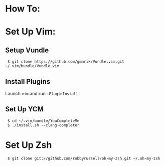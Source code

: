 How To: 
==================

# Set Up Vim:

## **Setup Vundle** 
 
```
 $ git clone https://github.com/gmarik/Vundle.vim.git ~/.vim/bundle/Vundle.vim 

```
## **Install Plugins**

Launch `vim` and run `:PluginInstall`

## **Set Up YCM**

```
 $ cd ~/.vim/bundle/YouCompleteMe
 $ ./install.sh --clang-completer
```

# Set Up Zsh
```
 $ git clone git://github.com/robbyrussell/oh-my-zsh.git ~/.oh-my-zsh

```
